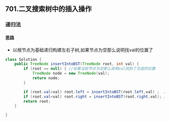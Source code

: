 ## 701.二叉搜索树中的插入操作
### 递归法
#### 思路
- 以根节点为基础递归构建左右子树,如果节点为空那么说明找val的位置了

```java
class Solution {
    public TreeNode insertIntoBST(TreeNode root, int val) {
        if (root == null) { //如果当前节点为空那么说明val找到了合适的位置
            TreeNode node = new TreeNode(val);
            return node;
        }

        if (root.val>val) root.left = insertIntoBST(root.left,val) ;  //递归创建左子树
        if (root.val<val) root.right = insertIntoBST(root.right,val); //递归创建右子树
        return root;
    }

}
```